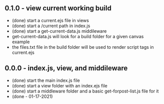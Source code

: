 
## 0.1.0 - view current working build
* (done) start a current.ejs file in views
* (done) start a /current path in index.js
* (done) start a get-current-data.js middileware
* get-current-data.js will look for a build folder for a given canvas example
* the files.txt file in the build folder will be used to render script tags in current.ejs

## 0.0.0 - index.js, view, and middileware
* (done) start the main index.js file
* (done) start a view folder with an index.ejs file
* (done) start a middleware folder and a basic get-forpost-list.js file for it
* (done - 01-17-2021)